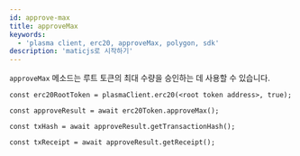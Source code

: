 ```yaml
---
id: approve-max
title: approveMax
keywords:
  - 'plasma client, erc20, approveMax, polygon, sdk'
description: 'maticjs로 시작하기'
---
```


`approveMax` 메소드는 루트 토큰의 최대 수량을 승인하는 데 사용할 수 있습니다.

```
const erc20RootToken = plasmaClient.erc20(<root token address>, true);

const approveResult = await erc20Token.approveMax();

const txHash = await approveResult.getTransactionHash();

const txReceipt = await approveResult.getReceipt();

```
